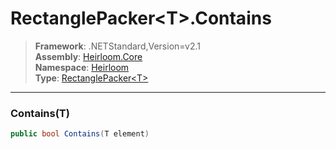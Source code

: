 # RectanglePacker\<T>.Contains

> **Framework**: .NETStandard,Version=v2.1  
> **Assembly**: [Heirloom.Core][0]  
> **Namespace**: [Heirloom][0]  
> **Type**: [RectanglePacker\<T>][1]  

--------------------------------------------------------------------------------

### Contains(T)

```cs
public bool Contains(T element)
```

[0]: ../Heirloom.Core.md
[1]: Heirloom.RectanglePacker[T].md
